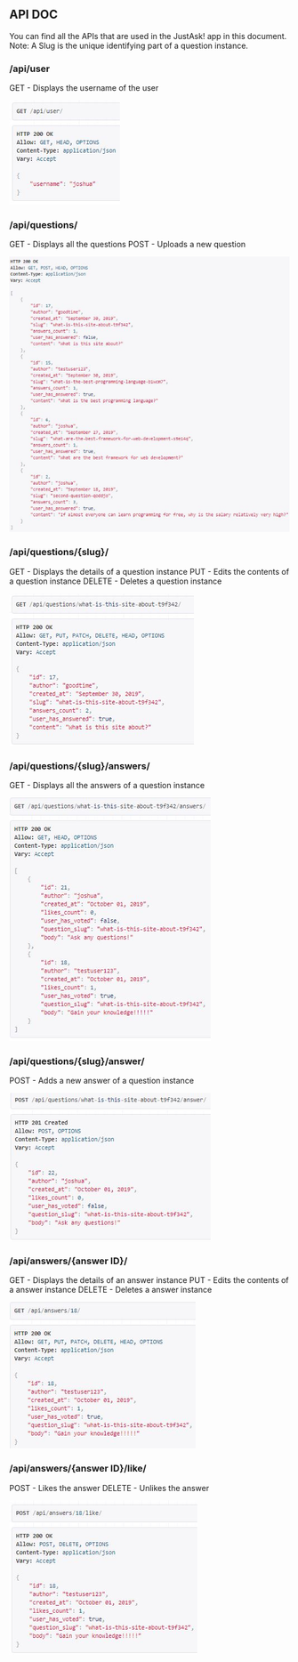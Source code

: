## API DOC

You can find all the APIs that are used in the JustAsk! app in this document.
Note: A Slug is the unique identifying part of a question instance.


### /api/user
GET - Displays the username of the user

![User API](/api-pic/1.User.JPG)


### /api/questions/
GET - Displays all the questions
POST - Uploads a new question


![Questions API](/api-pic/2.QuestionList.JPG)

### /api/questions/{slug}/
GET - Displays the details of a question instance
PUT - Edits the contents of a question instance
DELETE - Deletes a question instance

![Question API](/api-pic/3.QuestionInstance.JPG)


### /api/questions/{slug}/answers/
GET - Displays all the answers of a question instance

![Question Answers API](/api-pic/4.AnswerList.JPG)


### /api/questions/{slug}/answer/
POST - Adds a new answer of a question instance

![Add Answer API](/api-pic/5.AnswerQuestion.JPG)


### /api/answers/{answer ID}/
GET - Displays the details of an answer instance
PUT - Edits the contents of a answer instance
DELETE - Deletes a answer instance

![Answer API](/api-pic/6.AnswerRUD.JPG)


### /api/answers/{answer ID}/like/
POST - Likes the answer
DELETE - Unlikes the answer

![Like Answer API](/api-pic/7.LikedAnswer.JPG)
